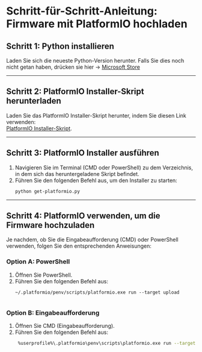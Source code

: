 # Schritt-für-Schritt-Anleitung: Firmware mit PlatformIO hochladen

## **Schritt 1:** Python installieren
Laden Sie sich die neueste Python-Version herunter. Falls Sie dies noch nicht getan haben, drücken sie hier -> [Microsoft Store](https://apps.microsoft.com/detail/9pjpw5ldxlz5?hl=de-de&gl=US)

---

## **Schritt 2:** PlatformIO Installer-Skript herunterladen
Laden Sie das PlatformIO Installer-Skript herunter, indem Sie diesen Link verwenden:  
[PlatformIO Installer-Skript](https://raw.githubusercontent.com/platformio/platformio-core-installer/master/get-platformio.py).

---

## **Schritt 3:** PlatformIO Installer ausführen
1. Navigieren Sie im Terminal (CMD oder PowerShell) zu dem Verzeichnis, in dem sich das heruntergeladene Skript befindet.
2. Führen Sie den folgenden Befehl aus, um den Installer zu starten:
   ```bash
   python get-platformio.py

---

## **Schritt 4:** PlatformIO verwenden, um die Firmware hochzuladen
Je nachdem, ob Sie die Eingabeaufforderung (CMD) oder PowerShell verwenden, folgen Sie den entsprechenden Anweisungen:

### **Option A: PowerShell**
1. Öffnen Sie PowerShell.
2. Führen Sie den folgenden Befehl aus:
   ```bashq
   ~/.platformio/penv/scripts/platformio.exe run --target upload


### **Option B: Eingabeaufforderung**
1. Öffnen Sie CMD (Eingabeaufforderung).
2. Führen Sie den folgenden Befehl aus:
   ```bash
    %userprofile%\.platformio\penv\scripts\platformio.exe run --target upload

